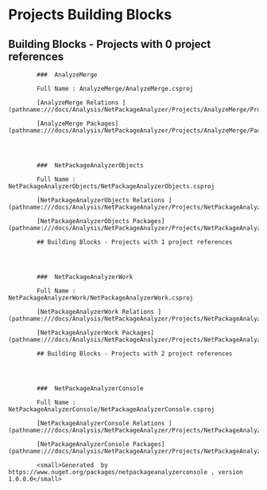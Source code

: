 # Projects Building Blocks

## Building Blocks - Projects with 0 project references




            ###  AnalyzeMerge

            Full Name : AnalyzeMerge/AnalyzeMerge.csproj

            [AnalyzeMerge Relations ](pathname:///docs/Analysis/NetPackageAnalyzer/Projects/AnalyzeMerge/ProjectReferences)

            [AnalyzeMerge Packages](pathname:///docs/Analysis/NetPackageAnalyzer/Projects/AnalyzeMerge/Packages)

        


            ###  NetPackageAnalyzerObjects

            Full Name : NetPackageAnalyzerObjects/NetPackageAnalyzerObjects.csproj

            [NetPackageAnalyzerObjects Relations ](pathname:///docs/Analysis/NetPackageAnalyzer/Projects/NetPackageAnalyzerObjects/ProjectReferences)

            [NetPackageAnalyzerObjects Packages](pathname:///docs/Analysis/NetPackageAnalyzer/Projects/NetPackageAnalyzerObjects/Packages)

            ## Building Blocks - Projects with 1 project references




            ###  NetPackageAnalyzerWork

            Full Name : NetPackageAnalyzerWork/NetPackageAnalyzerWork.csproj

            [NetPackageAnalyzerWork Relations ](pathname:///docs/Analysis/NetPackageAnalyzer/Projects/NetPackageAnalyzerWork/ProjectReferences)

            [NetPackageAnalyzerWork Packages](pathname:///docs/Analysis/NetPackageAnalyzer/Projects/NetPackageAnalyzerWork/Packages)

            ## Building Blocks - Projects with 2 project references




            ###  NetPackageAnalyzerConsole

            Full Name : NetPackageAnalyzerConsole/NetPackageAnalyzerConsole.csproj

            [NetPackageAnalyzerConsole Relations ](pathname:///docs/Analysis/NetPackageAnalyzer/Projects/NetPackageAnalyzerConsole/ProjectReferences)

            [NetPackageAnalyzerConsole Packages](pathname:///docs/Analysis/NetPackageAnalyzer/Projects/NetPackageAnalyzerConsole/Packages)

            <small>Generated  by https://www.nuget.org/packages/netpackageanalyzerconsole , version 1.0.0.0</small>
